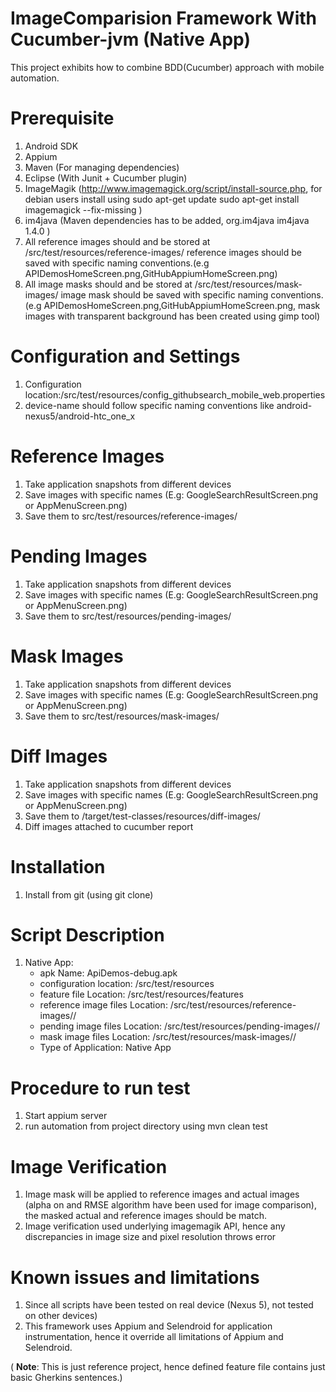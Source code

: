 ImageComparision Framework With Cucumber-jvm (Native App)
====================

This project exhibits how to combine BDD(Cucumber) approach with mobile automation. 

Prerequisite
=====================
1. Android SDK
2. Appium
3. Maven (For managing dependencies)
4. Eclipse (With Junit + Cucumber plugin)
5. ImageMagik 
(http://www.imagemagick.org/script/install-source.php, 
for debian users install using 
sudo apt-get update
sudo apt-get install imagemagick --fix-missing )
6. im4java (Maven dependencies has to be added,
		<dependency>
			<groupId>org.im4java</groupId>
			<artifactId>im4java</artifactId>
			<version>1.4.0</version>
		</dependency>
	)
7. All reference images should and be stored at /src/test/resources/reference-images/<device-names>
	reference images should be saved with specific naming conventions.(e.g APIDemosHomeScreen.png,GitHubAppiumHomeScreen.png)
8. All image masks should and be stored at /src/test/resources/mask-images/<device-names>
	image mask should be saved with specific naming conventions.(e.g APIDemosHomeScreen.png,GitHubAppiumHomeScreen.png, mask images with transparent background has been created using gimp tool)

Configuration and Settings
=====================
1. Configuration location:/src/test/resources/config_githubsearch_mobile_web.properties
2. device-name should follow specific naming conventions like android-nexus5/android-htc_one_x

Reference Images
=====================
1. Take application snapshots from different devices
2. Save images with specific names (E.g: GoogleSearchResultScreen.png or AppMenuScreen.png)
3. Save them to src/test/resources/reference-images/<device-name>

Pending Images
=====================
1. Take application snapshots from different devices
2. Save images with specific names (E.g: GoogleSearchResultScreen.png or AppMenuScreen.png)
3. Save them to src/test/resources/pending-images/<device-name>

Mask Images
=====================
1. Take application snapshots from different devices
2. Save images with specific names (E.g: GoogleSearchResultScreen.png or AppMenuScreen.png)
3. Save them to src/test/resources/mask-images/<device-name>

Diff Images
=====================
1. Take application snapshots from different devices
2. Save images with specific names (E.g: GoogleSearchResultScreen.png or AppMenuScreen.png)
3. Save them to /target/test-classes/resources/diff-images/<device-name>
4. Diff images attached to cucumber report

Installation
=====================
1. Install from git (using git clone)

Script Description
=====================
1. Native App:
	* apk Name: ApiDemos-debug.apk
	* configuration location: /src/test/resources
	* feature file Location: /src/test/resources/features
	* reference image files Location: /src/test/resources/reference-images/<device-name>/
	* pending image files Location: /src/test/resources/pending-images/<device-name>/
	* mask image files Location: /src/test/resources/mask-images/<device-name>/
	* Type of Application: Native App
	
Procedure to run test
=====================
1. Start appium server
2. run automation from project directory using mvn clean test

Image Verification
=====================
1. Image mask will be applied to reference images and actual images (alpha on and RMSE algorithm have been used for image comparison), the masked actual and reference images should be match.
2. Image verification used underlying imagemagik API, hence any discrepancies in image size and pixel resolution throws error


Known issues and limitations 
=====================
1. Since all scripts have been tested on real device (Nexus 5), not tested on other devices)
2. This framework uses Appium and Selendroid for application instrumentation, hence it override all limitations of Appium and Selendroid.

( **Note**: This is just reference project, hence defined feature file contains just basic Gherkins sentences.)